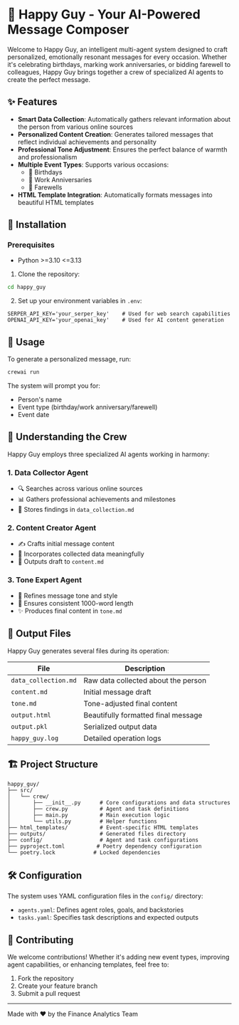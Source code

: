 # 🎉 Happy Guy - Your AI-Powered Message Composer

Welcome to Happy Guy, an intelligent multi-agent system designed to craft personalized, emotionally resonant messages for every occasion. Whether it's celebrating birthdays, marking work anniversaries, or bidding farewell to colleagues, Happy Guy brings together a crew of specialized AI agents to create the perfect message.

## ✨ Features

- **Smart Data Collection**: Automatically gathers relevant information about the person from various online sources
- **Personalized Content Creation**: Generates tailored messages that reflect individual achievements and personality
- **Professional Tone Adjustment**: Ensures the perfect balance of warmth and professionalism
- **Multiple Event Types**: Supports various occasions:
  - 🎂 Birthdays
  - 🌟 Work Anniversaries
  - 👋 Farewells
- **HTML Template Integration**: Automatically formats messages into beautiful HTML templates

## 🚀 Installation

### Prerequisites
- Python >=3.10 <=3.13

1. Clone the repository:
```bash
cd happy_guy
```

2. Set up your environment variables in `.env`:
```env
SERPER_API_KEY='your_serper_key'    # Used for web search capabilities
OPENAI_API_KEY='your_openai_key'    # Used for AI content generation
```

## 🎯 Usage

To generate a personalized message, run:

```bash
crewai run
```

The system will prompt you for:
- Person's name
- Event type (birthday/work anniversary/farewell)
- Event date

## 🤖 Understanding the Crew

Happy Guy employs three specialized AI agents working in harmony:

### 1. Data Collector Agent
- 🔍 Searches across various online sources
- 📊 Gathers professional achievements and milestones
- 💾 Stores findings in `data_collection.md`

### 2. Content Creator Agent
- ✍️ Crafts initial message content
- 🎯 Incorporates collected data meaningfully
- 📝 Outputs draft to `content.md`

### 3. Tone Expert Agent
- 🎨 Refines message tone and style
- 📏 Ensures consistent 1000-word length
- ✨ Produces final content in `tone.md`

## 📂 Output Files

Happy Guy generates several files during its operation:

| File | Description |
|------|-------------|
| `data_collection.md` | Raw data collected about the person |
| `content.md` | Initial message draft |
| `tone.md` | Tone-adjusted final content |
| `output.html` | Beautifully formatted final message |
| `output.pkl` | Serialized output data |
| `happy_guy.log` | Detailed operation logs |

## 🏗️ Project Structure

```
happy_guy/
├── src/
│   └── crew/
│       ├── __init__.py      # Core configurations and data structures
│       ├── crew.py          # Agent and task definitions
│       ├── main.py          # Main execution logic
│       └── utils.py         # Helper functions
├── html_templates/          # Event-specific HTML templates
├── outputs/                 # Generated files directory
├── config/                  # Agent and task configurations
├── pyproject.toml          # Poetry dependency configuration
└── poetry.lock            # Locked dependencies
```

## 🛠️ Configuration

The system uses YAML configuration files in the `config/` directory:

- `agents.yaml`: Defines agent roles, goals, and backstories
- `tasks.yaml`: Specifies task descriptions and expected outputs

## 🤝 Contributing

We welcome contributions! Whether it's adding new event types, improving agent capabilities, or enhancing templates, feel free to:

1. Fork the repository
2. Create your feature branch
3. Submit a pull request

---
Made with ❤️ by the Finance Analytics Team